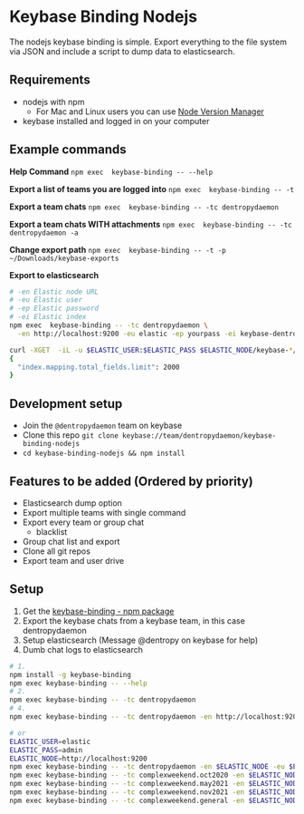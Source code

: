 # Keybase Binding Nodejs

The nodejs keybase binding is simple. Export everything to the file system via JSON and include a script to dump data to elasticsearch.

## Requirements

* nodejs with npm
  * For Mac and Linux users you can use [Node Version Manager](https://github.com/nvm-sh/nvm)
* keybase installed and logged in on your computer

## Example commands

**Help Command**
`npm exec  keybase-binding -- --help`

**Export a list of teams you are logged into**
`npm exec  keybase-binding -- -t`

**Export a team chats**
`npm exec  keybase-binding -- -tc dentropydaemon`

**Export a team chats WITH attachments**
`npm exec  keybase-binding -- -tc dentropydaemon -a`

**Change export path**
`npm exec  keybase-binding -- -t -p ~/Downloads/keybase-exports`

**Export to elasticsearch**

``` bash
# -en Elastic node URL
# -eu Elastic user
# -ep Elastic password
# -ei Elastic index
npm exec  keybase-binding -- -tc dentropydaemon \
  -en http://localhost:9200 -eu elastic -ep yourpass -ei keybase-dentropydaemon

curl -XGET  -iL -u $ELASTIC_USER:$ELASTIC_PASS $ELASTIC_NODE/keybase-*/_settings --insecure my_index/_settings
{
  "index.mapping.total_fields.limit": 2000
}
```
## Development setup

* Join the `@dentropydaemon` team on keybase
* Clone this repo `git clone keybase://team/dentropydaemon/keybase-binding-nodejs`
* `cd keybase-binding-nodejs && npm install`

## Features to be added (Ordered by priority)

* Elasticsearch dump option
* Export multiple teams with single command
* Export every team or group chat
  * blacklist
* Group chat list and export
* Clone all git repos
* Export team and user drive

## Setup

1. Get the [keybase-binding - npm package](https://www.npmjs.com/package/keybase-binding)
2. Export the keybase chats from a keybase team, in this case dentropydaemon
3. Setup elasticsearch (Message @dentropy on keybase for help)
4. Dumb chat logs to elasticsearch

``` bash
# 1.
npm install -g keybase-binding 
npm exec keybase-binding -- --help
# 2.
npm exec keybase-binding -- -tc dentropydaemon
# 4.
npm exec keybase-binding -- -tc dentropydaemon -en http://localhost:9200 -eu elastic -ep mysecurepassword -ei keybase-binding 

# or
ELASTIC_USER=elastic
ELASTIC_PASS=admin
ELASTIC_NODE=http://localhost:9200
npm exec keybase-binding -- -tc dentropydaemon -en $ELASTIC_NODE -eu $ELASTIC_USER -ep $ELASTIC_PASS -ei keybase-dentropydaemon 
npm exec keybase-binding -- -tc complexweekend.oct2020 -en $ELASTIC_NODE -eu $ELASTIC_USER -ep $ELASTIC_PASS -ei keybase-complexweekend.oct2020 
npm exec keybase-binding -- -tc complexweekend.may2021 -en $ELASTIC_NODE -eu $ELASTIC_USER -ep $ELASTIC_PASS -ei keybase-complexweekend.may2021
npm exec keybase-binding -- -tc complexweekend.nov2021 -en $ELASTIC_NODE -eu $ELASTIC_USER -ep $ELASTIC_PASS -ei keybase-complexweekend.nov2021 
npm exec keybase-binding -- -tc complexweekend.general -en $ELASTIC_NODE -eu $ELASTIC_USER -ep $ELASTIC_PASS -ei keybase-complexweekend.general
```
